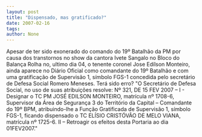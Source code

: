 ```yaml
---
layout: post
title: "Dispensado, mas gratificado?"
date: 2007-02-16
tags: 
author: None
---
```

Apesar de ter sido exonerado do comando do 19º Batalhão da PM por causa dos transtornos no show da cantora Ivete Sangalo no Bloco do Balança Rolha no, ultimo dia 04, o tenente coronel Jose Edílson Monteiro, ainda aparece no Diário Oficial como comandante do 19º Batalhão e com uma gratificação de Supervisão 1, símbolo FGS-1 concedida pelo secretário de Defesa Social Romero Meneses.
Terá sido erro?
\"O Secretário de Defesa Social, no uso de suas atribuições resolve: 
Nº 321, DE 15 FEV 2007 – I - Designar o TC PM JOSÉ EDILSON MONTEIRO, matrícula nº 1708-6, Supervisor da Área de Segurança 3 do Território da Capital – Comandante do 19º BPM, atribuindo-lhe a Função Gratificada de Supervisão 1, símbolo FGS-1, ficando dispensado o TC ELÍSIO CRISTÓVÃO DE MELO VIANA, matrícula nº 1725-6. II – Retroagir os efeitos desta Portaria ao dia 01FEV2007.\"  